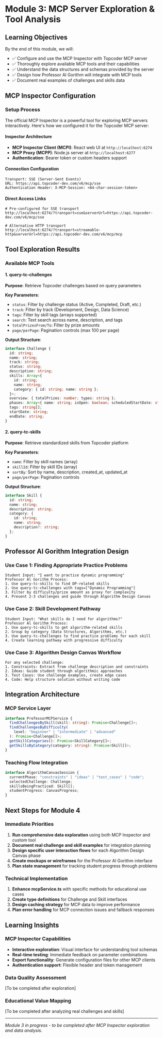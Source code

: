 # Module 3: MCP Server Exploration & Tool Analysis

## Learning Objectives

By the end of this module, we will:

- ✅ Configure and use the MCP Inspector with Topcoder MCP server
- ✅ Thoroughly explore available MCP tools and their capabilities
- ✅ Understand the data structures and schemas provided by the server
- ✅ Design how Professor Al Gorithm will integrate with MCP tools
- ✅ Document real examples of challenges and skills data

## MCP Inspector Configuration

### Setup Process

The official MCP Inspector is a powerful tool for exploring MCP servers interactively. Here's how we configured it for the Topcoder MCP server:

#### Inspector Architecture

- **MCP Inspector Client (MCPI)**: React web UI at `http://localhost:6274`
- **MCP Proxy (MCPP)**: Node.js server at `http://localhost:6277`
- **Authentication**: Bearer token or custom headers support

#### Connection Configuration

```
Transport: SSE (Server-Sent Events)
URL: https://api.topcoder-dev.com/v6/mcp/sse
Authentication Header: X-MCP-Session: <64-char-session-token>
```

#### Direct Access Links

```
# Pre-configured for SSE transport
http://localhost:6274/?transport=sse&serverUrl=https://api.topcoder-dev.com/v6/mcp/sse

# Alternative HTTP transport
http://localhost:6274/?transport=streamable-http&serverUrl=https://api.topcoder-dev.com/v6/mcp/mcp
```

## Tool Exploration Results

### Available MCP Tools

#### 1. query-tc-challenges

**Purpose**: Retrieve Topcoder challenges based on query parameters

**Key Parameters**:

- `status`: Filter by challenge status (Active, Completed, Draft, etc.)
- `track`: Filter by track (Development, Design, Data Science)
- `tags`: Filter by skill tags (arrays supported)
- `search`: Text search across name, description, and tags
- `totalPrizesFrom/To`: Filter by prize amounts
- `page/perPage`: Pagination controls (max 100 per page)

**Output Structure**:

```typescript
interface Challenge {
  id: string;
  name: string;
  track: string;
  status: string;
  description: string;
  skills: Array<{
    id: string;
    name: string;
    category: { id: string; name: string };
  }>;
  overview: { totalPrizes: number; types: string };
  phases: Array<{ name: string; isOpen: boolean; scheduledStartDate: string }>;
  tags: string[];
  startDate: string;
  endDate: string;
}
```

#### 2. query-tc-skills

**Purpose**: Retrieve standardized skills from Topcoder platform

**Key Parameters**:

- `name`: Filter by skill names (array)
- `skillId`: Filter by skill IDs (array)
- `sortBy`: Sort by name, description, created_at, updated_at
- `page/perPage`: Pagination controls

**Output Structure**:

```typescript
interface Skill {
  id: string;
  name: string;
  description: string;
  category: {
    id: string;
    name: string;
    description?: string;
  };
}
```

## Professor Al Gorithm Integration Design

### Use Case 1: Finding Appropriate Practice Problems

```
Student Input: "I want to practice dynamic programming"
Professor Al Gorithm Process:
1. Use query-tc-skills to find DP-related skills
2. Use query-tc-challenges with tags=["Dynamic Programming"]
3. Filter by difficulty/prize amount as proxy for complexity
4. Present 2-3 challenges and guide through Algorithm Design Canvas
```

### Use Case 2: Skill Development Pathway

```
Student Input: "What skills do I need for algorithms?"
Professor Al Gorithm Process:
1. Use query-tc-skills to get algorithm-related skills
2. Group by category (Data Structures, Algorithms, etc.)
3. Use query-tc-challenges to find practice problems for each skill
4. Create learning pathway with progressive difficulty
```

### Use Case 3: Algorithm Design Canvas Workflow

```
For any selected challenge:
1. Constraints: Extract from challenge description and constraints
2. Ideas: Guide student through algorithmic approaches
3. Test Cases: Use challenge examples, create edge cases
4. Code: Help structure solution without writing code
```

## Integration Architecture

### MCP Service Layer

```typescript
interface ProfessorMCPService {
  findChallengesBySkill(skill: string): Promise<Challenge[]>;
  findChallengesByDifficulty(
    level: "beginner" | "intermediate" | "advanced"
  ): Promise<Challenge[]>;
  getSkillCategories(): Promise<SkillCategory[]>;
  getSkillsByCategory(category: string): Promise<Skill[]>;
}
```

### Teaching Flow Integration

```typescript
interface AlgorithmCanvasSession {
  currentPhase: "constraints" | "ideas" | "test_cases" | "code";
  selectedChallenge: Challenge;
  skillsBeingPracticed: Skill[];
  studentProgress: CanvasProgress;
}
```

## Next Steps for Module 4

### Immediate Priorities

1. **Run comprehensive data exploration** using both MCP Inspector and custom tool
2. **Document real challenge and skill examples** for integration planning
3. **Design specific user interaction flows** for each Algorithm Design Canvas phase
4. **Create mockups or wireframes** for the Professor Al Gorithm interface
5. **Plan state management** for tracking student progress through problems

### Technical Implementation

1. **Enhance mcpService.ts** with specific methods for educational use cases
2. **Create type definitions** for Challenge and Skill interfaces
3. **Design caching strategy** for MCP data to improve performance
4. **Plan error handling** for MCP connection issues and fallback responses

## Learning Insights

### MCP Inspector Capabilities

- **Interactive exploration**: Visual interface for understanding tool schemas
- **Real-time testing**: Immediate feedback on parameter combinations
- **Export functionality**: Generate configuration files for other MCP clients
- **Authentication support**: Flexible header and token management

### Data Quality Assessment

[To be completed after exploration]

### Educational Value Mapping

[To be completed after analyzing real challenges and skills]

---

_Module 3 in progress - to be completed after MCP Inspector exploration and data analysis._
